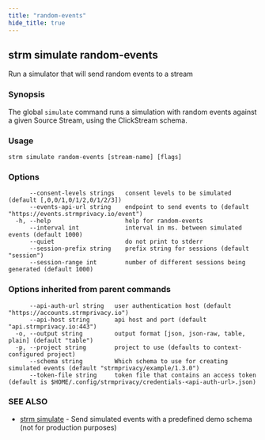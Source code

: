 ```yaml
---
title: "random-events"
hide_title: true
---
```

## strm simulate random-events

Run a simulator that will send random events to a stream

### Synopsis

The global `simulate` command runs a simulation with random events against a given Source Stream, using the ClickStream
schema.

### Usage

```
strm simulate random-events [stream-name] [flags]
```

### Options

```
      --consent-levels strings   consent levels to be simulated (default [,0,0/1,0/1/2,0/1/2/3])
      --events-api-url string    endpoint to send events to (default "https://events.strmprivacy.io/event")
  -h, --help                     help for random-events
      --interval int             interval in ms. between simulated events (default 1000)
      --quiet                    do not print to stderr
      --session-prefix string    prefix string for sessions (default "session")
      --session-range int        number of different sessions being generated (default 1000)
```

### Options inherited from parent commands

```
      --api-auth-url string   user authentication host (default "https://accounts.strmprivacy.io")
      --api-host string       api host and port (default "api.strmprivacy.io:443")
  -o, --output string         output format [json, json-raw, table, plain] (default "table")
  -p, --project string        project to use (defaults to context-configured project)
      --schema string         Which schema to use for creating simulated events (default "strmprivacy/example/1.3.0")
      --token-file string     token file that contains an access token (default is $HOME/.config/strmprivacy/credentials-<api-auth-url>.json)
```

### SEE ALSO

* [strm simulate](docs/04-reference/01-cli-reference/strm/simulate/index.md)	 - Send simulated events with a predefined demo schema (not for production purposes)

